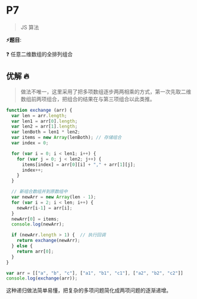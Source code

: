 # P7

> JS 算法

**⚡题目**:

❓ 任意二维数组的全排列组合

## 优解 🔥

> 做法不唯一，这里采用了把多项数组逐步两两相乘的方式，第一次先取二维数组前两项组合，把组合的结果在与第三项组合以此类推。

```js
function exchange (arr) {
  var len = arr.length;
  var len1 = arr[0].length;
  var len2 = arr[1].length;
  var lenBoth = len1 * len2;
  var items = new Array(lenBoth); // 存储组合
  var index = 0;

  for (var i = 0; i < len1; i++) {
    for (var j = 0; j < len2; j++) {
      items[index] = arr[0][i] + "," + arr[1][j];
      index++;
    }
  }

  // 新组合数组并到原数组中
  var newArr = new Array(len - 1);
  for (var i = 2; i < len; i++) {
    newArr[i-1] = arr[i];
  }
  newArr[0] = items;
  console.log(newArr);

  if (newArr.length > 1) {  // 执行回调
    return exchange(newArr);
  } else {
    return arr[0];
  }
}

var arr = [["a", "b", "c"], ["a1", "b1", "c1"], ["a2", "b2", "c2"]]
console.log(exchange(arr));
```

这种递归做法简单易懂，把复杂的多项问题简化成两项问题的逐渐递增。
